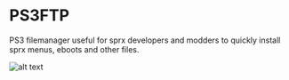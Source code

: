 # PS3FTP
PS3 filemanager useful for sprx developers and modders to quickly install sprx menus, eboots and other files.

![alt text](https://dreamincode.dev/media/projects/2019-09-11_05-13-24.png)
